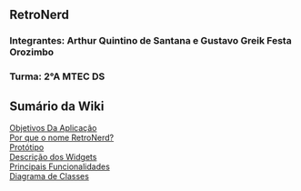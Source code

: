 ## RetroNerd
### Integrantes: Arthur Quintino de Santana e Gustavo Greik Festa Orozimbo
### Turma: 2°A MTEC DS


## Sumário da Wiki

[Objetivos Da Aplicação](https://github.com/ArthurQuintino/RetroNerd/wiki#objetivo-da-aplica%C3%A7%C3%A3o) <br>
[Por que o nome RetroNerd?](https://github.com/ArthurQuintino/RetroNerd/wiki#por-que-o-nome-retronerd) <br>
[Protótipo](https://github.com/ArthurQuintino/RetroNerd/wiki/Prot%C3%B3tipo-de-alto-n%C3%ADvel#prot%C3%B3tipo) <br>
[Descrição dos Widgets](https://github.com/ArthurQuintino/RetroNerd/wiki/Prot%C3%B3tipo-de-alto-n%C3%ADvel#descri%C3%A7%C3%A3o-dos-widgets) <br>
[Principais Funcionalidades](https://github.com/ArthurQuintino/RetroNerd/wiki/Principais-Funcionalidades) <br>
[Diagrama de Classes](https://github.com/ArthurQuintino/RetroNerd/wiki/Diagrama-de-Classes#diagrama-de-classes) <br>
